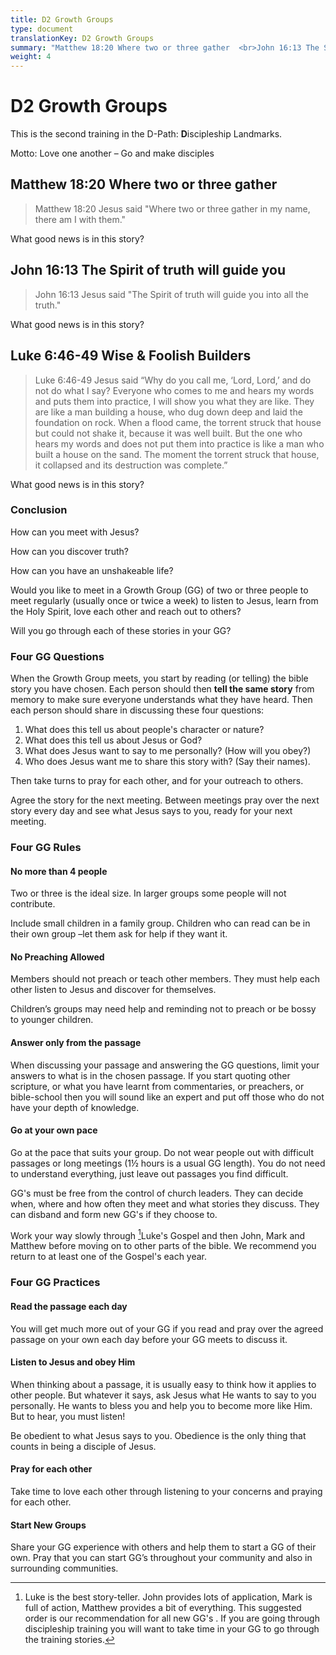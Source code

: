 ```yaml
---
title: D2 Growth Groups
type: document
translationKey: D2 Growth Groups
summary: "Matthew 18:20 Where two or three gather  <br>John 16:13 The Spirit of truth will guide you  <br>Luke 6:46-49 Wise & Foolish Builders"
weight: 4
---
```

# D2 Growth Groups

This is the second training in the D-Path: **D**iscipleship Landmarks.

Motto: Love one another – Go and make disciples

## Matthew 18:20 Where two or three gather

>   Matthew 18:20 Jesus said "Where two or three gather in my name, there am I with them."

What good news is in this story?

## John 16:13 The Spirit of truth will guide you

>   John 16:13 Jesus said "The Spirit of truth will guide you into all the truth."

What good news is in this story?

## Luke 6:46-49 Wise & Foolish Builders

>   Luke 6:46-49 Jesus said “Why do you call me, ‘Lord, Lord,’ and do not do what I say? Everyone who comes to me and hears my words and puts them into practice, I will show you what they are like. They are like a man building a house, who dug down deep and laid the foundation on rock. When a flood came, the torrent struck that house but could not shake it, because it was well built. But the one who hears my words and does not put them into practice is like a man who built a house on the sand. The moment the torrent struck that house, it collapsed and its destruction was complete.”

What good news is in this story?

### Conclusion

How can you meet with Jesus?

How can you discover truth?

How can you have an unshakeable life?

Would you like to meet in a Growth Group (GG) of two or three people to meet regularly (usually once or twice a week) to listen to Jesus, learn from the Holy Spirit, love each other and reach out to others?

Will you go through each of these stories in your GG?

### Four GG Questions

When the Growth Group meets, you start by reading (or telling) the bible story you have chosen. Each person should then **tell the same story** from memory to make sure everyone understands what they have heard. Then each person should share in discussing these four questions:

1.  What does this tell us about people's character or nature?
2.  What does this tell us about Jesus or God?
3.  What does Jesus want to say to me personally? (How will you obey?)
4.  Who does Jesus want me to share this story with? (Say their names).

Then take turns to pray for each other, and for your outreach to others.

Agree the story for the next meeting. Between meetings pray over the next story every day and see what Jesus says to you, ready for your next meeting.

### Four GG Rules

#### No more than 4 people

Two or three is the ideal size. In larger groups some people will not contribute.

Include small children in a family group. Children who can read can be in their own group –let them ask for help if they want it.

#### No Preaching Allowed

Members should not preach or teach other members. They must help each other listen to Jesus and discover for themselves.

Children’s groups may need help and reminding not to preach or be bossy to younger children.

#### Answer only from the passage

When discussing your passage and answering the GG questions, limit your answers to what is in the chosen passage. If you start quoting other scripture, or what you have learnt from commentaries, or preachers, or bible-school then you will sound like an expert and put off those who do not have your depth of knowledge.

#### Go at your own pace

Go at the pace that suits your group. Do not wear people out with difficult passages or long meetings (1½ hours is a usual GG length). You do not need to understand everything, just leave out passages you find difficult.

GG's must be free from the control of church leaders. They can decide when, where and how often they meet and what stories they discuss. They can disband and form new GG's if they choose to.

Work your way slowly through [^1]Luke's Gospel and then John, Mark and Matthew before moving on to other parts of the bible. We recommend you return to at least one of the Gospel's each year.

[^1]: Luke is the best story-teller. John provides lots of application, Mark is full of action, Matthew provides a bit of everything. This suggested order is our recommendation for all new GG's . If you are going through discipleship training you will want to take time in your GG to go through the training stories.

### Four GG Practices

#### Read the passage each day

You will get much more out of your GG if you read and pray over the agreed passage on your own each day before your GG meets to discuss it.

#### Listen to Jesus and obey Him

When thinking about a passage, it is usually easy to think how it applies to other people. But whatever it says, ask Jesus what He wants to say to you personally. He wants to bless you and help you to become more like Him. But to hear, you must listen!

Be obedient to what Jesus says to you. Obedience is the only thing that counts in being a disciple of Jesus.

#### Pray for each other

Take time to love each other through listening to your concerns and praying for each other.

#### Start New Groups

Share your GG experience with others and help them to start a GG of their own. Pray that you can start GG’s throughout your community and also in surrounding communities.

